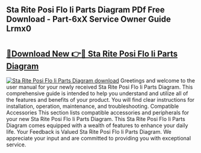 ## Sta Rite Posi Flo Ii Parts Diagram PDf Free Download - Part-6xX Service Owner Guide Lrmx0

# <h2><a href="http://dfkb829.blite.top/?on=Sta+Rite+Posi+Flo+Ii+Parts+Diagram">🔗Download New 👉🔴 Sta Rite Posi Flo Ii Parts Diagram</a></h2>

[![Sta Rite Posi Flo Ii Parts Diagram download](https://i.imgur.com/lujVjoI.png)](http://dfkb829.blite.top/?on=Sta+Rite+Posi+Flo+Ii+Parts+Diagram)
Greetings and welcome to the user manual for your newly received Sta Rite Posi Flo Ii Parts Diagram. This comprehensive guide is intended to help you understand and utilize all of the features and benefits of your product. You will find clear instructions for installation, operation, maintenance, and troubleshooting. Compatible Accessories This section lists compatible accessories and peripherals for your new Sta Rite Posi Flo Ii Parts Diagram. This Sta Rite Posi Flo Ii Parts Diagram comes equipped with a wealth of features to enhance your daily life. Your Feedback is Valued Sta Rite Posi Flo Ii Parts Diagram. We appreciate your input and are committed to providing you with exceptional service.
